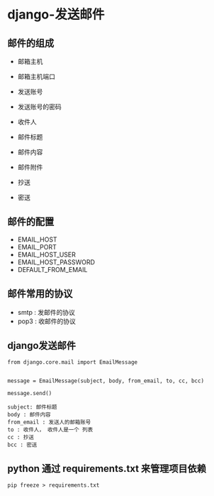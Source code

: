 # django-发送邮件 

## 邮件的组成 

- 邮箱主机    
- 邮箱主机端口 
- 发送账号     
- 发送账号的密码  



- 收件人
- 邮件标题
- 邮件内容
- 邮件附件
- 抄送
- 密送


## 邮件的配置 
- EMAIL_HOST 
- EMAIL_PORT
- EMAIL_HOST_USER
- EMAIL_HOST_PASSWORD
- DEFAULT_FROM_EMAIL

## 邮件常用的协议

- smtp : 发邮件的协议
- pop3 : 收邮件的协议

## django发送邮件

```
from django.core.mail import EmailMessage


message = EmailMessage(subject, body, from_email, to, cc, bcc)

message.send()

subject: 邮件标题
body : 邮件内容
from_email : 发送人的邮箱账号
to : 收件人， 收件人是一个 列表
cc : 抄送
bcc : 密送

```


## python 通过 requirements.txt 来管理项目依赖

```
pip freeze > requirements.txt

```
